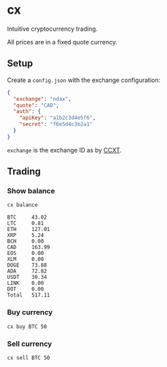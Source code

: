 # cx

Intuitive cryptocurrency trading.

All prices are in a fixed quote currency.

## Setup

Create a `config.json` with the exchange configuration:

```json
{
  "exchange": "ndax",
  "quote": "CAD",
  "auth": {
    "apiKey": "a1b2c3d4e5f6",
    "secret": "f6e5d4c3b2a1"
  }
}
```

`exchange` is the exchange ID as by [CCXT](https://github.com/ccxt/ccxt).

## Trading

### Show balance

``` bash
cx balance
```

```
BTC     43.02
LTC     0.81
ETH     127.01
XRP     5.24
BCH     0.00
CAD     163.99
EOS     0.00
XLM     0.00
DOGE    73.88
ADA     72.82
USDT    30.34
LINK    0.00
DOT     0.00
Total   517.11
```

### Buy currency

```
cx buy BTC 50
```

### Sell currency

```
cx sell BTC 50
```
